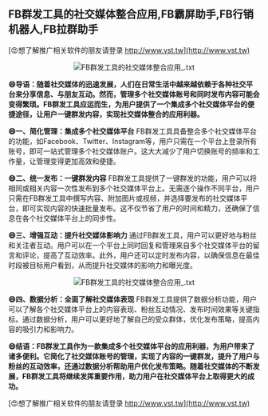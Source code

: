 ## **FB群发工具的社交媒体整合应用,FB霸屏助手,FB行销机器人,FB拉群助手**

[😍想了解推广相关软件的朋友请登录 http://www.vst.tw](http://www.vst.tw)

 <center><img src="https://vst.tw/MP4/tuiguang/png/0.png" alt="FB群发工具的社交媒体整合应用_.txt"></center>

**😄导语：随着社交媒体的迅速发展，人们在日常生活中越来越依赖于各种社交平台来分享信息、与朋友互动。然而，管理多个社交媒体账号和同时发布内容可能会变得繁琐。FB群发工具应运而生，为用户提供了一个集成多个社交媒体平台的便捷途径，让用户一键群发内容，实现社交媒体整合的应用利器。**

**😄一、简化管理：集成多个社交媒体平台**
FB群发工具具备整合多个社交媒体平台的功能，如Facebook、Twitter、Instagram等，用户只需在一个平台上登录所有账号，即可一站式管理多个社交媒体账户。这大大减少了用户切换账号的频率和工作量，让管理变得更加高效和便捷。

**😄二、统一发布：一键群发内容**
FB群发工具提供了一键群发的功能，用户可以将相同或相关内容一次性发布到多个社交媒体平台上。无需逐个操作不同平台，用户只需在FB群发工具中撰写内容、附加图片或视频，并选择要发布的社交媒体平台，即可实现内容的快速批量发布。这不仅节省了用户的时间和精力，还确保了信息在各个社交媒体平台上的同步性。

**😄三、增强互动：提升社交媒体影响力**
通过FB群发工具，用户可以更好地与粉丝和关注者互动。用户可以在一个平台上同时回复和管理来自多个社交媒体平台的留言和评论，提高了互动效率。此外，用户还可以定时发布内容，以确保信息在最佳时段被目标用户看到，从而提升社交媒体的影响力和曝光度。

 <center><img src="https://vst.tw/MP4/tuiguang/png/7.png" alt="FB群发工具的社交媒体整合应用_.txt"></center>

**😄四、数据分析：全面了解社交媒体表现**
FB群发工具提供了数据分析功能，用户可以了解各个社交媒体平台上的内容表现、粉丝互动情况、发布时间效果等关键指标。通过数据分析，用户可以更好地了解自己的受众群体，优化发布策略，提高内容的吸引力和影响力。

**😄结语：FB群发工具作为一款集成多个社交媒体平台的应用利器，为用户带来了诸多便利。它简化了社交媒体账号的管理，实现了内容的一键群发，提升了用户与粉丝的互动效率，还通过数据分析帮助用户优化发布策略。随着社交媒体的不断发展，FB群发工具将继续发挥重要作用，助力用户在社交媒体平台上取得更大的成功。**

[😍想了解推广相关软件的朋友请登录 http://www.vst.tw](http://www.vst.tw)



